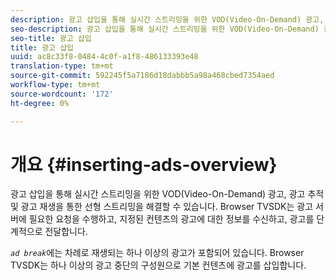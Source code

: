 ```yaml
---
description: 광고 삽입을 통해 실시간 스트리밍을 위한 VOD(Video-On-Demand) 광고, 광고 추적 및 광고 재생을 통한 선형 스트리밍을 해결할 수 있습니다. Browser TVSDK는 광고 서버에 필요한 요청을 수행하고, 지정된 컨텐츠의 광고에 대한 정보를 수신하고, 광고를 단계적으로 전달합니다.
seo-description: 광고 삽입을 통해 실시간 스트리밍을 위한 VOD(Video-On-Demand) 광고, 광고 추적 및 광고 재생을 통한 선형 스트리밍을 해결할 수 있습니다. Browser TVSDK는 광고 서버에 필요한 요청을 수행하고, 지정된 컨텐츠의 광고에 대한 정보를 수신하고, 광고를 단계적으로 전달합니다.
seo-title: 광고 삽입
title: 광고 삽입
uuid: ac8c33f8-0484-4c0f-a1f8-486133393e48
translation-type: tm+mt
source-git-commit: 592245f5a7186d18dabbb5a98a468cbed7354aed
workflow-type: tm+mt
source-wordcount: '172'
ht-degree: 0%

---
```



# 개요 {#inserting-ads-overview}

광고 삽입을 통해 실시간 스트리밍을 위한 VOD(Video-On-Demand) 광고, 광고 추적 및 광고 재생을 통한 선형 스트리밍을 해결할 수 있습니다. Browser TVSDK는 광고 서버에 필요한 요청을 수행하고, 지정된 컨텐츠의 광고에 대한 정보를 수신하고, 광고를 단계적으로 전달합니다.

*`ad break`*&#x200B;에는 차례로 재생되는 하나 이상의 광고가 포함되어 있습니다. Browser TVSDK는 하나 이상의 광고 중단의 구성원으로 기본 컨텐츠에 광고를 삽입합니다.

